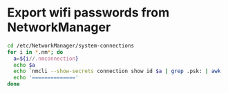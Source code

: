 # Export wifi passwords from NetworkManager

```bash
cd /etc/NetworkManager/system-connections
for i in *.nm*; do 
  a=${i//.nmconnection}
  echo $a
  echo `nmcli --show-secrets connection show id $a | grep .psk: | awk '{print $2}'`
  echo '=============='
done
```

